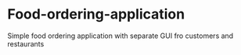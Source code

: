 # Food-ordering-application
 Simple food ordering application with separate GUI fro customers and restaurants
